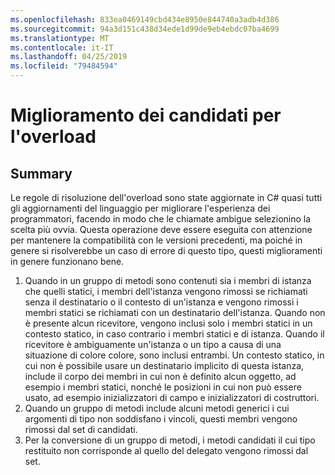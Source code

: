 ```yaml
---
ms.openlocfilehash: 833ea0469149cbd434e8950e844740a3adb4d386
ms.sourcegitcommit: 94a3d151c438d34ede1d99de9eb4ebdc07ba4699
ms.translationtype: MT
ms.contentlocale: it-IT
ms.lasthandoff: 04/25/2019
ms.locfileid: "79484594"
---
```

# <a name="improved-overload-candidates"></a>Miglioramento dei candidati per l'overload

## <a name="summary"></a>Summary
[summary]: #summary

Le regole di risoluzione dell'overload sono state aggiornate in C# quasi tutti gli aggiornamenti del linguaggio per migliorare l'esperienza dei programmatori, facendo in modo che le chiamate ambigue selezionino la scelta più ovvia. Questa operazione deve essere eseguita con attenzione per mantenere la compatibilità con le versioni precedenti, ma poiché in genere si risolverebbe un caso di errore di questo tipo, questi miglioramenti in genere funzionano bene.

1. Quando in un gruppo di metodi sono contenuti sia i membri di istanza che quelli statici, i membri dell'istanza vengono rimossi se richiamati senza il destinatario o il contesto di un'istanza e vengono rimossi i membri statici se richiamati con un destinatario dell'istanza. Quando non è presente alcun ricevitore, vengono inclusi solo i membri statici in un contesto statico, in caso contrario i membri statici e di istanza. Quando il ricevitore è ambiguamente un'istanza o un tipo a causa di una situazione di colore colore, sono inclusi entrambi. Un contesto statico, in cui non è possibile usare un destinatario implicito di questa istanza, include il corpo dei membri in cui non è definito alcun oggetto, ad esempio i membri statici, nonché le posizioni in cui non può essere usato, ad esempio inizializzatori di campo e inizializzatori di costruttori.
2. Quando un gruppo di metodi include alcuni metodi generici i cui argomenti di tipo non soddisfano i vincoli, questi membri vengono rimossi dal set di candidati.
3. Per la conversione di un gruppo di metodi, i metodi candidati il cui tipo restituito non corrisponde al quello del delegato vengono rimossi dal set.
